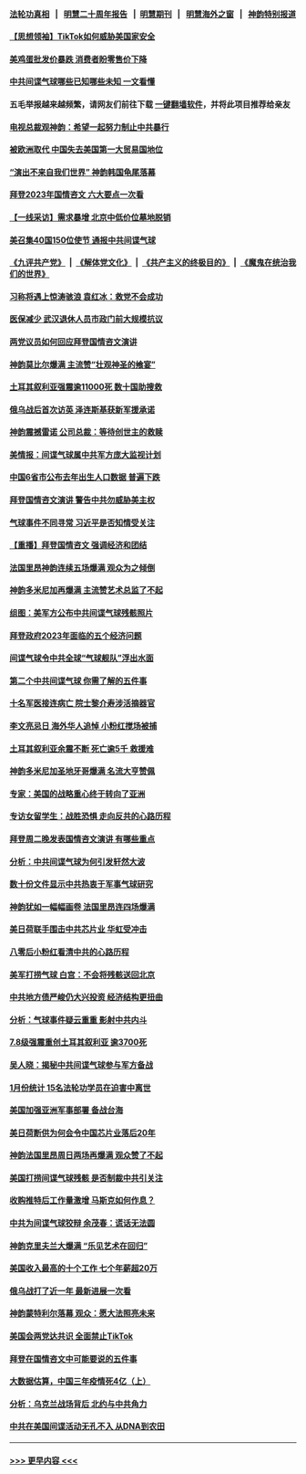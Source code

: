 #### [法轮功真相](https://github.com/gfw-breaker/truth/blob/master/README.md?t=0) &nbsp;&nbsp;|&nbsp;&nbsp; [明慧二十周年报告](https://github.com/gfw-breaker/mh-reports/blob/master/README.md?t=0) &nbsp;&nbsp;|&nbsp;&nbsp;[明慧期刊](https://github.com/gfw-breaker/mh-qikan) &nbsp;&nbsp;|&nbsp;&nbsp; [明慧海外之窗](https://github.com/gfw-breaker/mh-news/blob/master/README.md?t=0) &nbsp;&nbsp;|&nbsp;&nbsp; [神韵特别报道](https://github.com/gfw-breaker/mh-news/blob/master/shenyun.md?t=0)
#### [【思想领袖】TikTok如何威胁美国家安全](../pages/nf4514/n13893011.md?t=02091544) 
#### [美鸡蛋批发价暴跌 消费者盼零售价下降](../pages/nf4514/n13925684.md?t=02091544) 
#### [中共间谍气球哪些已知哪些未知 一文看懂](../pages/nf4514/n13925659.md?t=02091544) 
#### 五毛举报越来越频繁，请网友们前往下载 [一键翻墙软件](https://github.com/gfw-breaker/ssr-accounts)，并将此项目推荐给亲友
#### [电视总裁观神韵：希望一起努力制止中共暴行](../pages/nf4514/n13925740.md?t=02091544) 
#### [被欧洲取代 中国失去美国第一大贸易国地位](../pages/nf4514/n13925575.md?t=02091544) 
#### [“演出不来自我们世界” 神韵韩国龟尾落幕](../pages/nf4514/n13925686.md?t=02091544) 
#### [拜登2023年国情咨文 六大要点一次看](../pages/nf4514/n13925576.md?t=02091544) 
#### [【一线采访】需求暴增 北京中低价位墓地脱销](../pages/nf4514/n13925419.md?t=02091544) 
#### [美召集40国150位使节 通报中共间谍气球](../pages/nf4514/n13925414.md?t=02091544) 
#### [《九评共产党》](https://github.com/begood0513/9ping.md/blob/master/README.md) &nbsp;|&nbsp; [《解体党文化》](../../../../jtdwh.md/blob/master/README.md)  &nbsp;|&nbsp; [《共产主义的终极目的》](../../../../gczydzjmd.md/blob/master/README.md) &nbsp;|&nbsp; [《魔鬼在统治我们的世界》](../../../../mgztzwmdsj.md/blob/master/README.md) 
#### [习称将遇上惊涛骇浪 袁红冰：救党不会成功](../pages/nf4514/n13925412.md?t=02091544) 
#### [医保减少 武汉退休人员市政门前大规模抗议](../pages/nf4514/n13925389.md?t=02091544) 
#### [两党议员如何回应拜登国情咨文演讲](../pages/nf4514/n13925314.md?t=02091544) 
#### [神韵莫比尔爆满 主流赞“壮观神圣的飨宴”](../pages/nf4514/n13925369.md?t=02091544) 
#### [土耳其叙利亚强震逾11000死 数十国助搜救](../pages/nf4514/n13925018.md?t=02091544) 
#### [俄乌战后首次访英 泽连斯基获新军援承诺](../pages/nf4514/n13925463.md?t=02091544) 
#### [神韵震撼雷诺 公司总裁：等待创世主的救赎](../pages/nf4514/n13925459.md?t=02091544) 
#### [美情报：间谍气球属中共军方庞大监视计划](../pages/nf4514/n13924995.md?t=02091544) 
#### [中国6省市公布去年出生人口数据 普遍下跌](../pages/nf4514/n13925082.md?t=02091544) 
#### [拜登国情咨文演讲 警告中共勿威胁美主权](../pages/nf4514/n13925017.md?t=02091544) 
#### [气球事件不同寻常 习近平是否知情受关注](../pages/nf4514/n13924938.md?t=02091544) 
#### [【重播】拜登国情咨文 强调经济和团结](../pages/nf4514/n13924934.md?t=02091544) 
#### [法国里昂神韵连续五场爆满 观众为之倾倒](../pages/nf4514/n13924914.md?t=02091544) 
#### [神韵多米尼加再爆满 主流赞艺术总监了不起](../pages/nf4514/n13925274.md?t=02091544) 
#### [组图：美军方公布中共间谍气球残骸照片](../pages/nf4514/n13924854.md?t=02091544) 
#### [拜登政府2023年面临的五个经济问题](../pages/nf4514/n13924801.md?t=02091544) 
#### [间谍气球令中共全球“气球舰队”浮出水面](../pages/nf4514/n13924302.md?t=02091544) 
#### [第二个中共间谍气球 你需了解的五件事](../pages/nf4514/n13924810.md?t=02091544) 
#### [十名军医接连病亡 院士黎介寿涉活摘器官](../pages/nf4514/n13924785.md?t=02091544) 
#### [李文亮忌日 海外华人追悼 小粉红搅场被捕](../pages/nf4514/n13924598.md?t=02091544) 
#### [土耳其叙利亚余震不断 死亡逾5千 救援难](../pages/nf4514/n13924489.md?t=02091544) 
#### [神韵多米尼加圣地牙哥爆满 名流大亨赞佩](../pages/nf4514/n13924578.md?t=02091544) 
#### [专家：美国的战略重心终于转向了亚洲](../pages/nf4514/n13924497.md?t=02091544) 
#### [专访女留学生：战胜恐惧 走向反共的心路历程](../pages/nf4514/n13924127.md?t=02091544) 
#### [拜登周二晚发表国情咨文演讲 有哪些重点](../pages/nf4514/n13924361.md?t=02091544) 
#### [分析：中共间谍气球为何引发轩然大波](../pages/nf4514/n13924177.md?t=02091544) 
#### [数十份文件显示中共热衷于军事气球研究](../pages/nf4514/n13924151.md?t=02091544) 
#### [神韵犹如一幅幅画卷 法国里昂连四场爆满](../pages/nf4514/n13924363.md?t=02091544) 
#### [美日荷联手围击中共芯片业 华虹受冲击](../pages/nf4514/n13924221.md?t=02091544) 
#### [八零后小粉红看清中共的心路历程](../pages/nf4514/n13921745.md?t=02091544) 
#### [美军打捞气球 白宫：不会将残骸送回北京](../pages/nf4514/n13924118.md?t=02091544) 
#### [中共地方债严峻仍大兴投资 经济结构更扭曲](../pages/nf4514/n13924082.md?t=02091544) 
#### [分析：气球事件疑云重重 影射中共内斗](../pages/nf4514/n13924062.md?t=02091544) 
#### [7.8级强震重创土耳其叙利亚 逾3700死](../pages/nf4514/n13923526.md?t=02091544) 
#### [吴人晓：揭秘中共间谍气球参与军方备战](../pages/nf4514/n13923992.md?t=02091544) 
#### [1月份统计 15名法轮功学员在迫害中离世](../pages/nf4514/n13922556.md?t=02091544) 
#### [美国加强亚洲军事部署 备战台海](../pages/nf4514/n13923308.md?t=02091544) 
#### [美日荷断供为何会令中国芯片业落后20年](../pages/nf4514/n13923701.md?t=02091544) 
#### [神韵法国里昂周日两场再爆满 观众赞了不起](../pages/nf4514/n13923811.md?t=02091544) 
#### [美国打捞间谍气球残骸 是否制裁中共引关注](../pages/nf4514/n13923512.md?t=02091544) 
#### [收购推特后工作量激增 马斯克如何作息？](../pages/nf4514/n13923424.md?t=02091544) 
#### [中共为间谍气球狡辩 余茂春：谎话无法圆](../pages/nf4514/n13923437.md?t=02091544) 
#### [神韵克里夫兰大爆满 “乐见艺术在回归”](../pages/nf4514/n13923847.md?t=02091544) 
#### [美国收入最高的十个工作 七个年薪超20万](../pages/nf4514/n13921953.md?t=02091544) 
#### [俄乌战打了近一年 最新进展一次看](../pages/nf4514/n13923368.md?t=02091544) 
#### [神韵蒙特利尔落幕 观众：愿大法照亮未来](../pages/nf4514/n13923723.md?t=02091544) 
#### [美国会两党达共识 全面禁止TikTok](../pages/nf4514/n13923370.md?t=02091544) 
#### [拜登在国情咨文中可能要说的五件事](../pages/nf4514/n13923305.md?t=02091544) 
#### [大数据估算，中国三年疫情死4亿（上）](../pages/nf4514/n13922184.md?t=02091544) 
#### [分析：乌克兰战场背后 北约与中共角力](../pages/nf4514/n13923347.md?t=02091544) 
#### [中共在美国间谍活动无孔不入 从DNA到农田](../pages/nf4514/n13923302.md?t=02091544) 

----
#### [ >>> 更早内容 <<< ](../indexes/nf4514-earlier.md)

